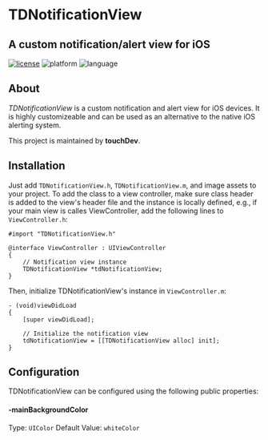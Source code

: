 # TDNotificationView
## A custom notification/alert view for iOS

[![license](https://img.shields.io/github/license/mashape/apistatus.svg)](https://github.com/babaksamareh/TD-DecimalKeyboard/blob/master/LICENSE)
![platform](https://img.shields.io/badge/Platform-iOS-orange.svg)
![language](https://img.shields.io/badge/Language-Objective--C-brightgreen.svg)


## About
*TDNotificationView* is a custom notification and alert view for iOS devices. It is highly customizeable and can be used as an alternative to the native iOS alerting system.

This project is maintained by **touchDev**.

## Installation
Just add `TDNotificationView.h`, `TDNotificationView.m`, and image assets to your project. To add the class to a view controller, make sure class header is added to the view's header file and the instance is locally defined, e.g., if your main view is calles ViewController, add the following lines to `ViewController.h`:

```
#import "TDNotificationView.h"

@interface ViewController : UIViewController
{
    // Notification view instance
    TDNotificationView *tdNotificationView;
}
```
Then, initialize TDNotificationView's instance in `ViewController.m`:
```
- (void)viewDidLoad
{
    [super viewDidLoad];

    // Initialize the notification view
    tdNotificationView = [[TDNotificationView alloc] init];
}
```

## Configuration
TDNotificationView can be configured using the following public properties:

#### -mainBackgroundColor
Type: `UIColor`
Default Value: `whiteColor`
